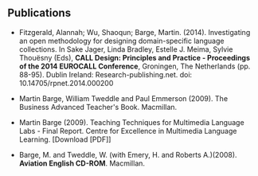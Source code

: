 ## Publications

- Fitzgerald, Alannah; Wu, Shaoqun; Barge, Martin. (2014). Investigating an open methodology for designing domain-specific language collections. In Sake Jager, Linda Bradley, Estelle J. Meima, Sylvie Thouësny (Eds), **CALL Design: Principles and Practice - Proceedings of the 2014 EUROCALL Conference**, Groningen, The Netherlands (pp. 88-95). Dublin Ireland: Research-publishing.net. doi: 10.14705/rpnet.2014.000200

- Martin Barge, William Tweddle and Paul Emmerson (2009). The Business Advanced Teacher's Book. Macmillan.

- Martin Barge (2009). Teaching Techniques for Multimedia Language Labs - Final Report. Centre for Excellence in Multimedia Language Learning. [Download [PDF]]

- Barge, M. and Tweddle, W. (with Emery, H. and Roberts A.)(2008). **Aviation English CD-ROM**. Macmillan.
